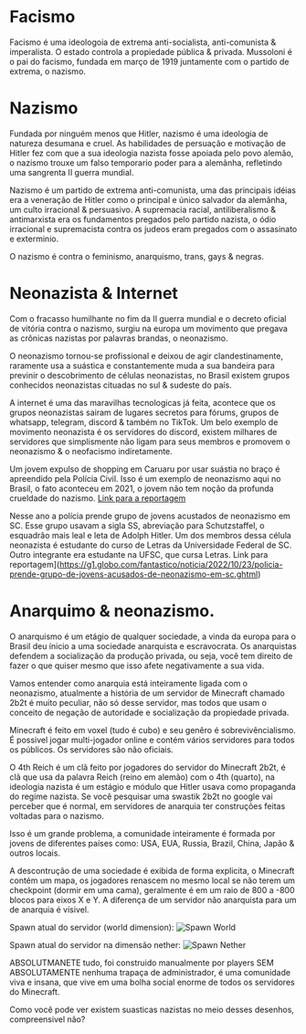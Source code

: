# Facismo

Facismo é uma ideologoia de extrema anti-socialista, anti-comunista & imperalista. O estado controla a propiedade pública & privada.
Mussoloni é o pai do facismo, fundada em março de 1919 juntamente com o partido de extrema, o nazismo.

# Nazismo

Fundada por ninguém menos que Hitler, nazismo é uma ideologia de natureza desumana e cruel. As habilidades de persuação e motivação de Hitler fez com que a sua ideologia nazista fosse apoiada pelo povo alemão, o nazismo trouxe um falso temporario poder para a
alemãnha, refletindo uma sangrenta II guerra mundial.

Nazismo é um partido de extrema anti-comunista, uma das principais idéias era a veneração de Hitler como o principal e único salvador da alemãnha, um culto irracional & persuasivo. A supremacia racial, antiliberalismo & antimarxista era os fundamentos pregados pelo partido nazista, o ódio irracional e supremacista contra os judeos eram pregados com o assasinato e exterminio.

O nazismo é contra o feminismo, anarquismo, trans, gays & negras.

# Neonazista & Internet

Com o fracasso humilhante no fim da II guerra mundial e o decreto oficial de vitória contra o nazismo, surgiu na europa um movimento que pregava as crônicas nazistas por palavras brandas, o neonazismo.

O neonazismo tornou-se profissional e deixou de agir clandestinamente, raramente usa a suástica e constantemente muda a sua bandeira para previnir o descobrimento de células neonazistas, no Brasil existem grupos conhecidos neonazistas cituadas no sul & sudeste do país.

A internet é uma das maravilhas tecnologicas já feita, acontece que os grupos neonazistas sairam de lugares secretos para fórums, grupos de whatsapp, telegram, discord & também no TikTok. Um belo exemplo de movimento neonazista é os servidores do discord, existem milhares de servidores que simplismente não ligam para seus membros e promovem o neonazismo & o neofacismo indiretamente.

Um jovem expulso de shopping em Caruaru por usar suástia no braço é apreendido pela Polícia Civil. Isso é um exemplo de neonazismo aqui no Brasil, o fato aconteceu em 2021, o jovem não tem noção da profunda crueldade do nazismo.
[Link para a reportagem](https://g1.globo.com/pe/caruaru-regiao/noticia/2021/06/18/jovem-expulso-de-shopping-em-caruaru-por-usar-suastica-no-braco-e-apreendido-pela-policia-civil-e-sera-encaminhado-ao-mppe.ghtml)

Nesse ano a polícia prende grupo de jovens acustados de neonazismo em SC. Esse grupo usavam a sigla SS, abreviação para Schutzstaffel, o esquadrão mais leal e leta de Adolph Hitler. Um dos membros dessa célula neonazista é estudante do curso de Letras da Universidade Federal de SC. Outro integrante era estudante na UFSC, que cursa Letras.
Link para reportagem](https://g1.globo.com/fantastico/noticia/2022/10/23/policia-prende-grupo-de-jovens-acusados-de-neonazismo-em-sc.ghtml)

# Anarquimo & neonazismo.

O anarquismo é um etágio de qualquer sociedade, a vinda da europa para o Brasil deu ínicio a uma sociedade anarquista e escravocrata. Os anarquistas defendem a socialização da produção privada, ou seja, você tem direito de fazer o que quiser mesmo que isso afete negativamente a sua vida.

Vamos entender como anarquia está inteiramente ligada com o neonazismo, atualmente a história de um servidor de Minecraft chamado 2b2t é muito peculiar, não só desse servidor, mas todos que usam o conceito de negação de autoridade e socialização da propiedade privada.

Minecraft é feito em voxel (tudo é cubo) e seu genêro é sobrevivêncialismo. É possivel jogar multi-jogador online e contém vários servidores para todos os públicos. Os servidores são não oficiais.

O 4th Reich é um clã feito por jogadores do servidor do Minecraft 2b2t, é clã que usa da palavra Reich (reino em alemão) com o 4th (quarto), na ideologia nazista é um estágio e módulo que Hitler usava como propaganda do regime nazista. Se você pesquisar uma swastik 2b2t no google vai perceber que é normal, em servidores de anarquia ter construções feitas voltadas para o nazismo.

Isso é um grande problema, a comunidade inteiramente é formada por jovens de diferentes países como: USA, EUA, Russia, Brazil, China, Japão & outros locais.

A descontrução de uma sociedade é exibida de forma explicita, o Minecraft contém um mapa, os jogadores renascem no mesmo local se não terem um checkpoint (dormir em uma cama), geralmente é em um raio de 800 a -800 blocos para eixos X e Y. A diferença de um servidor não anarquista para um de anarquia é vísivel.

Spawn atual do servidor (world dimension):
![Spawn World](https://i.redd.it/z5l6bi2k0wt71.jpg?raw=true)

Spawn atual do servidor na dimensão nether:
![Spawn Nether](https://static.miraheze.org/2b2twiki/thumb/a/a7/5k_nether_spawn_map.png/800px-5k_nether_spawn_map.png?raw=true)

ABSOLUTMANETE tudo, foi construido manualmente por players SEM ABSOLUTAMENTE nenhuma trapaça de administrador, é uma comunidade viva e insana, que vive em uma bolha social enorme de todos os servidores do Minecraft.

Como você pode ver existem suasticas nazistas no meio desses desenhos, compreensivel não?

